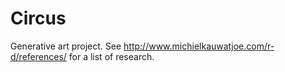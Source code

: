 # Circus

Generative art project. See http://www.michielkauwatjoe.com/r-d/references/ for a list of research.